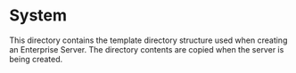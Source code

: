 # System

This directory contains the template directory structure used when creating an Enterprise Server. The directory contents are copied when the server is being created.

